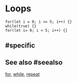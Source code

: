 # Loops

```cards
for(let i = 0; i <= 5; i++) {}
while(true) {}
for(let i= 0; i < 5; i++) {}
```

## #specific

## See also #seealso

[for](/blocks/loops/for), [while](/blocks/loops/while), [repeat](/blocks/loops/repeat)
